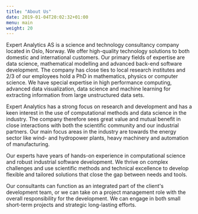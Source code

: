 ```yaml
---
title: "About Us"
date: 2019-01-04T20:02:32+01:00
menu: main
weight: 20
---
```


Expert Analytics AS is a science and technology consultancy company located in Oslo, Norway. We offer high-quality technology solutions to both domestic and international customers. Our primary fields of expertise are data science, mathematical modelling and advanced back-end software development. The company has close ties to local research institutes and 2/3 of our employees hold a PhD in mathematics, physics or computer science. We have special expertise in high performance computing, advanced data visualization, data science and machine learning for extracting information from large unstructured data sets.

Expert Analytics has a strong focus on research and development and has a keen interest in the use of computational methods and data science in the industry. The company therefore sees great value and mutual benefit in close interactions with both the scientific community and our industrial partners. Our main focus areas in the industry are towards the energy sector like wind- and hydropower plants, heavy machinery and automation of manufacturing.

Our experts have years of hands-on experience in computational science and robust industrial software development. We thrive on complex challenges and use scientific methods and technical excellence to develop flexible and tailored solutions that close the gap between needs and tools.

Our consultants can function as an integrated part of the client's development team, or we can take on a project management role with the overall responsibility for the development. We can engage in both small short-term projects and strategic long-lasting efforts.